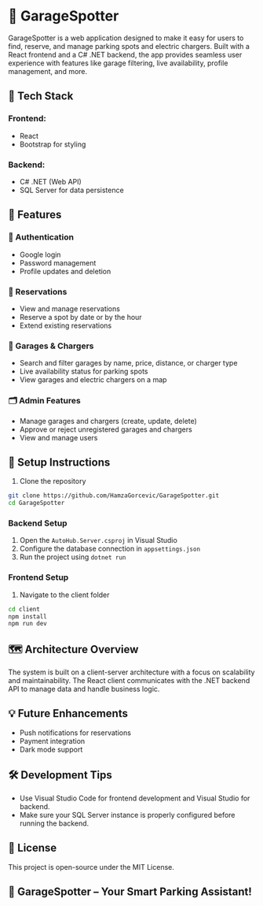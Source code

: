 # 🚗 GarageSpotter

GarageSpotter is a web application designed to make it easy for users to find, reserve, and manage parking spots and electric chargers. Built with a React frontend and a C# .NET backend, the app provides seamless user experience with features like garage filtering, live availability, profile management, and more.

## 🧩 Tech Stack

### Frontend:
- React
- Bootstrap for styling

### Backend:
- C# .NET (Web API)
- SQL Server for data persistence

## 🌟 Features

### 🔑 Authentication
- Google login
- Password management
- Profile updates and deletion

### 📅 Reservations
- View and manage reservations
- Reserve a spot by date or by the hour
- Extend existing reservations

### 🏢 Garages & Chargers
- Search and filter garages by name, price, distance, or charger type
- Live availability status for parking spots
- View garages and electric chargers on a map

### 🗂️ Admin Features
- Manage garages and chargers (create, update, delete)
- Approve or reject unregistered garages and chargers
- View and manage users

## 📌 Setup Instructions

1. Clone the repository
```bash
git clone https://github.com/HamzaGorcevic/GarageSpotter.git
cd GarageSpotter
```

### Backend Setup
1. Open the `AutoHub.Server.csproj` in Visual Studio
2. Configure the database connection in `appsettings.json`
3. Run the project using `dotnet run`

### Frontend Setup
1. Navigate to the client folder
```bash
cd client
npm install
npm run dev
```

## 🗺️ Architecture Overview

The system is built on a client-server architecture with a focus on scalability and maintainability. The React client communicates with the .NET backend API to manage data and handle business logic.


## 💡 Future Enhancements

- Push notifications for reservations
- Payment integration
- Dark mode support

## 🛠️ Development Tips

- Use Visual Studio Code for frontend development and Visual Studio for backend.
- Make sure your SQL Server instance is properly configured before running the backend.

## 📄 License

This project is open-source under the MIT License.

## 🚀 GarageSpotter – Your Smart Parking Assistant!
